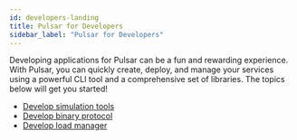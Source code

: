 ```yaml
---
id: developers-landing
title: Pulsar for Developers
sidebar_label: "Pulsar for Developers"
---
```


Developing applications for Pulsar can be a fun and rewarding experience. With Pulsar, you can quickly create, deploy, and manage your services using a powerful CLI tool and a comprehensive set of libraries. The topics below will get you started!

- [Develop simulation tools](develop-tools.md)
- [Develop binary protocol](developing-binary-protocol.md)
- [Develop load manager](develop-load-manager.md)
